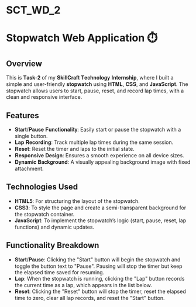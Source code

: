 # SCT_WD_2

# Stopwatch Web Application ⏱️

## Overview

This is 𝐓𝐚𝐬𝐤-𝟐 of my 𝐒𝐤𝐢𝐥𝐥𝐂𝐫𝐚𝐟𝐭 𝐓𝐞𝐜𝐡𝐧𝐨𝐥𝐨𝐠𝐲 𝐈𝐧𝐭𝐞𝐫𝐧𝐬𝐡𝐢𝐩, where I built a simple and user-friendly 𝐬𝐭𝐨𝐩𝐰𝐚𝐭𝐜𝐡  using 𝐇𝐓𝐌𝐋, 𝐂𝐒𝐒, and 𝐉𝐚𝐯𝐚𝐒𝐜𝐫𝐢𝐩𝐭. The stopwatch allows users to start, pause, reset, and record lap times, with a clean and responsive interface.

## Features

- 𝐒𝐭𝐚𝐫𝐭/𝐏𝐚𝐮𝐬𝐞 𝐅𝐮𝐧𝐜𝐭𝐢𝐨𝐧𝐚𝐥𝐢𝐭𝐲: Easily start or pause the stopwatch with a single button.
- 𝐋𝐚𝐩 𝐑𝐞𝐜𝐨𝐫𝐝𝐢𝐧𝐠: Track multiple lap times during the same session.
- 𝐑𝐞𝐬𝐞𝐭: Reset the timer and laps to the initial state.
- 𝐑𝐞𝐬𝐩𝐨𝐧𝐬𝐢𝐯𝐞 𝐃𝐞𝐬𝐢𝐠𝐧: Ensures a smooth experience on all device sizes.
- 𝐃𝐲𝐧𝐚𝐦𝐢𝐜 𝐁𝐚𝐜𝐤𝐠𝐫𝐨𝐮𝐧𝐝: A visually appealing background image with fixed attachment.

## Technologies Used

- 𝐇𝐓𝐌𝐋𝟓: For structuring the layout of the stopwatch.
- 𝐂𝐒𝐒𝟑: To style the page and create a semi-transparent background for the stopwatch container.
- 𝐉𝐚𝐯𝐚𝐒𝐜𝐫𝐢𝐩𝐭: To implement the stopwatch’s logic (start, pause, reset, lap functions) and dynamic updates.

## Functionality Breakdown

- 𝐒𝐭𝐚𝐫𝐭/𝐏𝐚𝐮𝐬𝐞: Clicking the "Start" button will begin the stopwatch and toggle the button text to "Pause". Pausing will stop the timer but keep the elapsed time saved for resuming.
- 𝐋𝐚𝐩: When the stopwatch is running, clicking the "Lap" button records the current time as a lap, which appears in the list below.
- 𝐑𝐞𝐬𝐞𝐭: Clicking the "Reset" button will stop the timer, reset the elapsed time to zero, clear all lap records, and reset the "Start" button.
  
